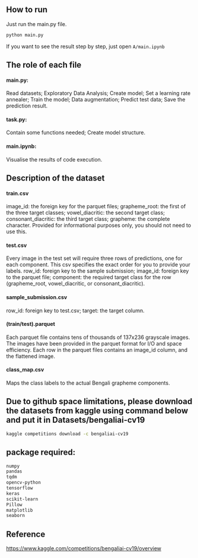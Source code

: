 ## How to run
Just run the main.py file.
```bash
python main.py
```
If you want to see the result step by step, just open ```A/main.ipynb```

## The role of each file
#### main.py: 
Read datasets; 
Exploratory Data Analysis;
Create model;
Set a learning rate annealer;
Train the model;
Data augmentation;
Predict test data;
Save the prediction result.

#### task.py: 
Contain some functions needed;
Create model structure.

#### main.ipynb:
 Visualise the results of code execution.

## Description of the dataset
#### train.csv
image_id: the foreign key for the parquet files;
grapheme_root: the first of the three target classes;
vowel_diacritic: the second target class;
consonant_diacritic: the third target class;
grapheme: the complete character. Provided for informational purposes only, you should not need to use this.

#### test.csv
Every image in the test set will require three rows of predictions, one for each component. This csv specifies the exact order for you to provide your labels.
row_id: foreign key to the sample submission;
image_id: foreign key to the parquet file;
component: the required target class for the row (grapheme_root, vowel_diacritic, or consonant_diacritic).

#### sample_submission.csv
row_id: foreign key to test.csv;
target: the target column.

#### (train/test).parquet
Each parquet file contains tens of thousands of 137x236 grayscale images. The images have been provided in the parquet format for I/O and space efficiency. Each row in the parquet files contains an image_id column, and the flattened image.

#### class_map.csv
Maps the class labels to the actual Bengali grapheme components.

## Due to github space limitations, please download the datasets from kaggle using command below and put it in Datasets/bengaliai-cv19
```bash
kaggle competitions download -c bengaliai-cv19
```
## package required:
```bash
numpy
pandas
tqdm
opencv-python
tensorflow
keras
scikit-learn
Pillow
matplotlib
seaborn
```
## Reference
https://www.kaggle.com/competitions/bengaliai-cv19/overview

